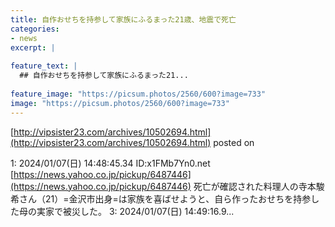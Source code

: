 ```yaml
---
title: 自作おせちを持参して家族にふるまった21歳、地震で死亡
categories:
- news
excerpt: |
  
feature_text: |
  ## 自作おせちを持参して家族にふるまった21...
  
feature_image: "https://picsum.photos/2560/600?image=733"
image: "https://picsum.photos/2560/600?image=733"
---
```


[http://vipsister23.com/archives/10502694.html](http://vipsister23.com/archives/10502694.html)
posted on 

<!--more-->

1: 2024/01/07(日) 14:48:45.34 ID:x1FMb7Yn0.net [https://news.yahoo.co.jp/pickup/6487446](https://news.yahoo.co.jp/pickup/6487446) 死亡が確認された料理人の寺本駿希さん（21）=金沢市出身=は家族を喜ばせようと、自ら作ったおせちを持参した母の実家で被災した。 3: 2024/01/07(日) 14:49:16.9...
